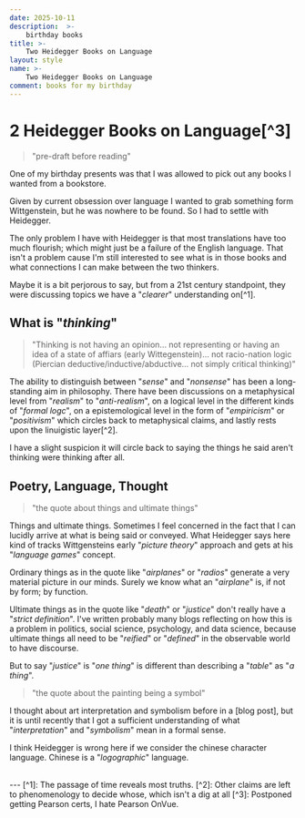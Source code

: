 ```yaml
---
date: 2025-10-11
description:  >-
    birthday books
title: >-
    Two Heidegger Books on Language
layout: style
name: >-
    Two Heidegger Books on Language
comment: books for my birthday
---
```


# 2 Heidegger Books on Language[^3]

> "pre-draft before reading"

One of my birthday presents was that I was allowed to pick out any books I wanted from a bookstore.

Given by current obsession over language I wanted to grab something form Wittgenstein, but he was nowhere to be found. So I had to settle with Heidegger. 

The only problem I have with Heidegger is that most translations have too much flourish; which might just be a failure of the English language. That isn't a problem cause I'm still interested to see what is in those books and what connections I can make between the two thinkers.

Maybe it is a bit perjorous to say, but from a 21st century standpoint, they were discussing topics we have a "*clearer*" understanding on[^1]. 

## What is "*thinking*"

> "Thinking is not having an opinion... not representing or having an idea of a state of affiars (early Wittegenstein)... not racio-nation logic (Piercian deductive/inductive/abductive... not simply critical thinking)"

The ability to distinguish between "*sense*" and "*nonsense*" has been a long-standing aim in philosophy. There have been discussions on a metaphysical level from "*realism*" to "*anti-realism*", on a logical level in the different kinds of "*formal logc*", on a epistemological level in the form of "*empiricism*" or "*positivism*" which circles back to metaphysical claims, and lastly rests upon the linuigistic layer[^2].

I have a slight suspicion it will circle back to saying the things he said aren't thinking were thinking after all.

## Poetry, Language, Thought 

> "the quote about things and ultimate things"

Things and ultimate things. Sometimes I feel concerned in the fact that I can lucidly arrive at what is being said or conveyed. What Heidegger says here kind of tracks Wittgensteins early "*picture theory*" approach and gets at his "*language games*" concept.

Ordinary things as in the quote like "*airplanes*" or "*radios*" generate a very material picture in our minds. Surely we know what an "*airplane*" is, if not by form; by function.

Ultimate things as in the quote like "*death*" or "*justice*" don't really have a "*strict definition*". I've written probably many blogs reflecting on how this is a problem in politics, social science, psychology, and data science, because ultimate things all need to be "*reified*" or "*defined*" in the observable world to have discourse.

But to say "*justice*" is "*one thing*" is different than describing a "*table*" as "*a thing*".

> "the quote about the painting being a symbol"

I thought about art interpretation and symbolism before in a [blog post], but it is until recently that I got a sufficient understanding of what "*interpretation*" and "*symbolism*" mean in a formal sense.

I think Heidegger is wrong here if we consider the chinese character language. Chinese is a "*logographic*" language.

<br/>
---
[^1]: The passage of time reveals most truths.
[^2]: Other claims are left to phenomenology to decide whose, which isn't a dig at all
[^3]: Postponed getting Pearson certs, I hate Pearson OnVue.
